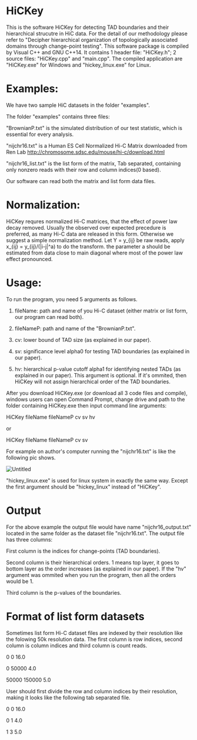# HiCKey

This is the software HiCKey for detecting TAD boundaries and their hierarchical strucutre in HiC data. For the detail of our methodology please refer to "Decipher hierarchical organization of topologically associated domains through change-point testing". This software package is compiled by Visual C++ and GNU C++14. It contains 1 header file: "HiCKey.h"; 2 source files: "HiCKey.cpp" and "main.cpp". The compiled application are "HiCKey.exe" for Windows and "hickey_linux.exe" for Linux.

# Examples:

We have two sample HiC datasets in the folder "examples".

The folder "examples" contains three files:

"BrownianP.txt" is the simulated distribution of our test statistic, which is essential for every analysis.

"nijchr16.txt" is a Human ES Cell Normalized Hi-C Matrix downloaded from Ren Lab http://chromosome.sdsc.edu/mouse/hi-c/download.html

"nijchr16_list.txt" is the list form of the matrix, Tab separated, containing only nonzero reads with their row and column indices(0 based).

Our software can read both the matrix and list form data files.

# Normalization:

HiCKey requres normalized Hi-C matrices, that the effect of power law decay removed. Usually the observed over expected precedure is preferred, as many Hi-C data are released in this form. Otherwise we suggest a simple normalization method. Let Y = y_{ij} be raw reads, apply x_{ij} = y_{ij}/(|i-j|^a) to do the transform. the parameter a should be estimated from data close to main diagonal where most of the power law effect pronounced.

# Usage:

To run the program, you need 5 arguments as follows.

1. fileName: path and name of you Hi-C dataset (either matrix or list form, our program can read both).

2. fileNameP: path and name of the "BrownianP.txt".

3. cv: lower bound of TAD size (as explained in our paper).

4. sv: significance level alpha0 for testing TAD boundaries (as explained in our paper).

5. hv: hierarchical p-value cutoff alpha1 for identifying nested TADs (as explained in our paper). This argument is optional. If it's ommited, then HiCKey will not assign hierarchical order of the TAD boundaries.

After you download HiCKey.exe (or download all 3 code files and compile), windows users can open Command Prompt, change drive and path to the folder containing HiCKey.exe then input command line arguments:

HiCKey fileName fileNameP cv sv hv

or

HiCKey fileName fileNameP cv sv

For example on author's computer running the "nijchr16.txt" is like the following pic shows.

![Untitled](https://user-images.githubusercontent.com/60941766/84854383-7caebf80-b02f-11ea-852a-c1c88afb6153.png)

"hickey_linux.exe" is used for linux system in exactly the same way. Except the first argument should be "hickey_linux" instead of "HiCKey".

# Output

For the above example the output file would have name "nijchr16_output.txt" located in the same folder as the dataset file "nijchr16.txt". The output file has three columns:

First column is the indices for change-points (TAD boundaries).

Second column is their hierarchical orders. 1 means top layer, it goes to bottom layer as the order increases (as explained in our paper). If the "hv" argument was ommited when you run the program, then all the orders would be 1.

Third column is the p-values of the boundaries.

# Format of list form datasets

Sometimes list form Hi-C dataset files are indexed by their resolution like the folowing 50k resolution data. The first column is row indices, second column is column indices and third column is count reads.

0	0	16.0

0	50000	4.0

50000	150000	5.0

User should first divide the row and column indices by their resolution, making it looks like the following tab separated file.

0	0	16.0

0	1	4.0

1	3	5.0
